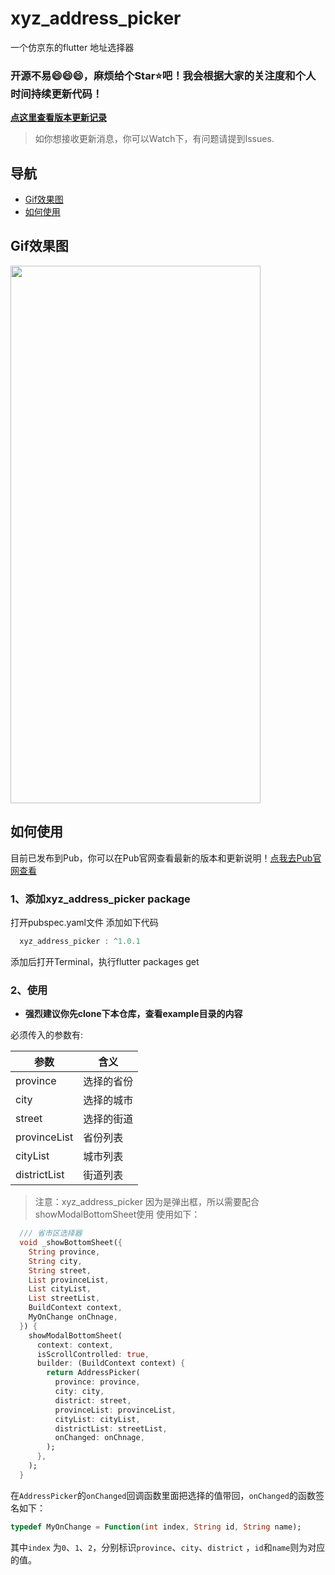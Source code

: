 # xyz_address_picker

一个仿京东的flutter 地址选择器

### 开源不易😄😄😄，麻烦给个Star⭐️吧！我会根据大家的关注度和个人时间持续更新代码！

**<u>[点这里查看版本更新记录](https://pub.dev/packages/xyz_address_picker/changelog)</u>**


> 如你想接收更新消息，你可以Watch下，有问题请提到Issues.


## 导航
- [Gif效果图](#Gif效果图)
- [如何使用](#如何使用)


## Gif效果图

<a target="_blank" rel="noopener noreferrer" href="https://i.loli.net/2020/07/16/Y5rDLqWZUd2X3yw.gif"><img src="https://i.loli.net/2020/07/16/Y5rDLqWZUd2X3yw.gif" width="400" height="860" align="center" style="max-width:100%;"></a>

## 如何使用
目前已发布到Pub，你可以在Pub官网查看最新的版本和更新说明！[点我去Pub官网查看](https://pub.dev/packages/xyz_address_picker)
### 1、添加xyz_address_picker package
打开pubspec.yaml文件
添加如下代码
``` dart
  xyz_address_picker : ^1.0.1
```
添加后打开Terminal，执行flutter packages get

### 2、使用
- **强烈建议你先clone下本仓库，查看example目录的内容**

必须传入的参数有:

| 参数         | 含义       |
| ------------ | ---------- |
| province     | 选择的省份 |
| city         | 选择的城市 |
| street       | 选择的街道 |
| provinceList | 省份列表   |
| cityList     | 城市列表   |
| districtList | 街道列表   |

> 注意：xyz_address_picker 因为是弹出框，所以需要配合showModalBottomSheet使用
使用如下：
```dart
  /// 省市区选择器
  void _showBottomSheet({
    String province,
    String city,
    String street,
    List provinceList,
    List cityList,
    List streetList,
    BuildContext context,
    MyOnChange onChnage,
  }) {
    showModalBottomSheet(
      context: context,
      isScrollControlled: true,
      builder: (BuildContext context) {
        return AddressPicker(
          province: province,
          city: city,
          district: street,
          provinceList: provinceList,
          cityList: cityList,
          districtList: streetList,
          onChanged: onChnage,
        );
      },
    );
  }
```
在`AddressPicker`的`onChanged`回调函数里面把选择的值带回，`onChanged`的函数签名如下：
```dart
typedef MyOnChange = Function(int index, String id, String name);
```
其中`index` 为`0`、`1`、`2`，分别标识`province`、`city`、`district` ，`id`和`name`则为对应的值。
